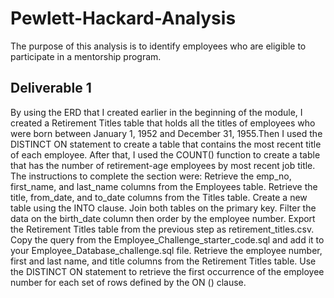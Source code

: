# Pewlett-Hackard-Analysis
The purpose of this analysis is to  identify employees who are eligible to participate in a mentorship program. 
## Deliverable 1 
By using the ERD that I created earlier in the beginning of the module, I created a Retirement Titles table that holds all the titles of employees who were born between January 1, 1952 and December 31, 1955.Then I used the DISTINCT ON statement to create a table that contains the most recent title of each employee. After that, I used the COUNT() function to create a table that has the number of retirement-age employees by most recent job title. The instructions to complete the section were:
Retrieve the emp_no, first_name, and last_name columns from the Employees table.
Retrieve the title, from_date, and to_date columns from the Titles table.
Create a new table using the INTO clause.
Join both tables on the primary key.
Filter the data on the birth_date column then order by the employee number.
Export the Retirement Titles table from the previous step as retirement_titles.csv.
Copy the query from the Employee_Challenge_starter_code.sql and add it to your Employee_Database_challenge.sql file.
Retrieve the employee number, first and last name, and title columns from the Retirement Titles table.
Use the DISTINCT ON statement to retrieve the first occurrence of the employee number for each set of rows defined by the ON () clause.






